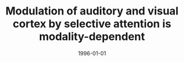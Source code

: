 ---
title: "Modulation of auditory and visual cortex by selective attention is modality-dependent"
date: 1996-01-01
authors_string: P. Woodruff, R. Benson, Peter Bandettini, K. Kwong, R. Howard, T. Talavage, J. Belliveau, B. Rosen
authors:
   - P. Woodruff
   - R. Benson
   - Peter Bandettini
   - K. Kwong
   - R. Howard
   - T. Talavage
   - J. Belliveau
   - B. Rosen
author_ids:
   - peter_bandettini
journal: 'NeuroReport'
volume: 7
issue: 
pages: 1909-1913
book_title: ''
publisher: ''
abstract: ""
project_id: 
paper_url: 
doi: 
data_loc: ''
code_loc: ''
file: '/assets/publications//assets/publications/'
file_name: '/assets/publications/'
type: journal_article
pub_str: ' (1996) NeuroReport 7: 1909-1913'
layout: publication 
---